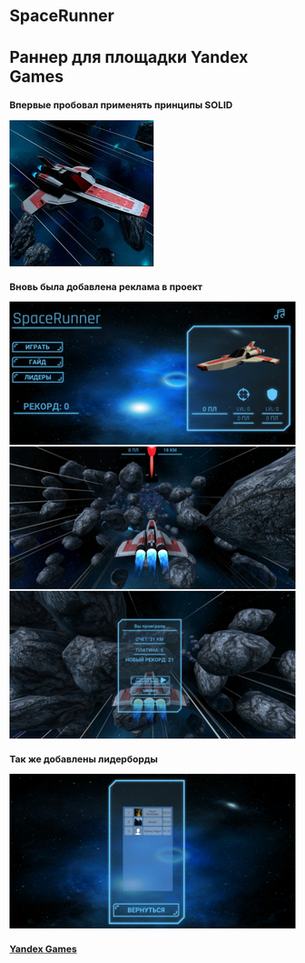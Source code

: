 # SpaceRunner
<h1>Раннер для площадки Yandex Games</h1>
<h3>Впервые пробовал применять принципы SOLID</h3>
<img src = /GitImage/S1.png></img>
<h3>Вновь была добавлена реклама в проект</h3>
<img src = /GitImage/S2.png></img>
<img src = /GitImage/S4.png></img>
<img src = /GitImage/S5.png></img>
<h3>Так же добавлены лидерборды</h3>
<img src = /GitImage/S3.png></img>
<h3><a href="https://yandex.ru/games/app/199374#app-id=199374&catalog-session-uid=catalog-402e6910-385a-5677-abc4-8c3e334228b2-1674645766943-b252&rtx-reqid=8993083969855622790&pos=%7B%22listType%22%3A%22suggested%22%2C%22tabCategory%22%3A%22search%22%7D">Yandex Games</a></h3>